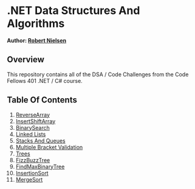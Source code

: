 # .NET Data Structures And Algorithms
__Author: [Robert Nielsen](https://github.com/robertjnielsen)__

## Overview
This repository contains all of the DSA / Code Challenges from the Code Fellows 401 .NET / C# course.

## Table Of Contents
1. [ReverseArray](/Challenges/ArrayReverse/ArrayReverse.md)
2. [InsertShiftArray](/Challenges/InsertShiftArray/InsertShiftArray.md)
3. [BinarySearch](/Challenges/BinarySearch/BinarySearch.md)
4. [Linked Lists](/DataStructures/LinkedList/LinkedList.md)
5. [Stacks And Queues](/DataStructures/StacksAndQueues/StacksAndQueues.md)
6. [Multiple Bracket Validation](/Challenges/MultiBracketValidation/MultiBracketValidation.md)
7. [Trees](/DataStructures/Trees/Trees.md)
8. [FizzBuzzTree](/Challenges/FizzBuzzTree/FizzBuzzTree.md)
9. [FindMaxBinaryTree](/Challenges/FindMaxBinaryTree/FindMaxBinaryTree.md)
10. [InsertionSort](/Challenges/InsertionSort/InsertionSort.md)
11. [MergeSort](/Challenges/MergeSort/MergeSort.md)